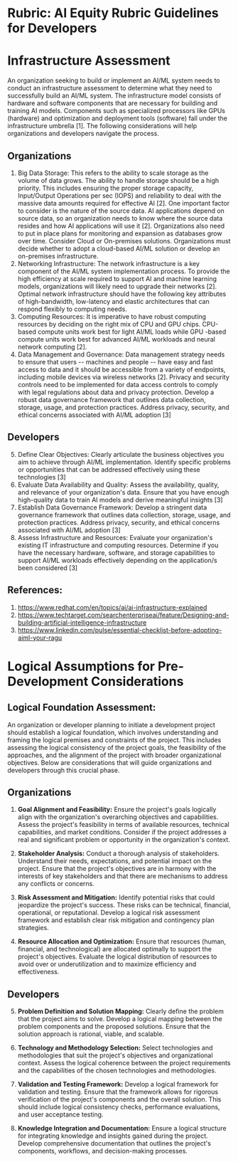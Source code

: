 # Rubric: AI Equity Rubric Guidelines for Developers

# Infrastructure Assessment
An organization seeking to build or implement an AI/ML system needs to conduct an infrastructure assessment to determine what they need to successfully build an AI/ML system. The infrastructure model consists of hardware and software components that are necessary for building and training AI models. Components such as specialized processors like GPUs (hardware) and optimization and deployment tools (software) fall under the infrastructure umbrella [1]. The following considerations will help organizations and developers navigate the process. 
## Organizations
1.	Big Data Storage: 
This refers to the ability to scale storage as the volume of data grows. The ability to handle storage should be a high priority.  This includes ensuring the proper storage capacity, Input/Output Operations per sec (IOPS) and reliability to deal with the massive data amounts required for effective AI [2]. One important factor to consider is the nature of the source data. AI applications depend on source data, so an organization needs to know where the source data resides and how AI applications will use it [2]. Organizations also need to put in place plans for monitoring and expansion as databases grow over time. Consider Cloud or On-premises solutions. Organizations must decide whether to adopt a cloud-based AI/ML solution or develop an on-premises infrastructure. 
2.	Networking Infrastructure:
The network infrastructure is a key component of the AI/ML system implementation process. To provide the high efficiency at scale required to support AI and machine learning models, organizations will likely need to upgrade their networks [2]. Optimal network infrastructure should have the following key attributes of high-bandwidth, low-latency and elastic architectures that can respond flexibly to computing needs. 
3.	Computing Resources:
It is imperative to have robust computing resources by deciding on the right mix of CPU and GPU chips. CPU-based compute units work best for light AI/ML loads while GPU -based compute units work best for advanced AI/ML workloads and neural network computing [2]. 
4.	Data Management and Governance:
Data management strategy needs to ensure that users -- machines and people -- have easy and fast access to data and it should be accessible from a variety of endpoints, including mobile devices via wireless networks [2]. Privacy and security controls need to be implemented for data access controls to comply with legal regulations about data and privacy protection. Develop a robust data governance framework that outlines data collection, storage, usage, and protection practices. Address privacy, security, and ethical concerns associated with AI/ML adoption [3]

## Developers
5.	Define Clear Objectives:
 Clearly articulate the business objectives you aim to achieve through AI/ML implementation. Identify specific problems or opportunities that can be addressed effectively using these technologies [3]
6.	Evaluate Data Availability and Quality: 
Assess the availability, quality, and relevance of your organization's data. Ensure that you have enough high-quality data to train AI models and derive meaningful insights [3]
7.	Establish Data Governance Framework:
 Develop a stringent data governance framework that outlines data collection, storage, usage, and protection practices. Address privacy, security, and ethical concerns associated with AI/ML adoption [3]
8.	Assess Infrastructure and Resources: 
Evaluate your organization's existing IT infrastructure and computing resources. Determine if you have the necessary hardware, software, and storage capabilities to support AI/ML workloads effectively depending on the application/s been considered [3]

## References:
1. https://www.redhat.com/en/topics/ai/ai-infrastructure-explained
2. https://www.techtarget.com/searchenterpriseai/feature/Designing-and-building-artificial-intelligence-infrastructure
3. https://www.linkedin.com/pulse/essential-checklist-before-adopting-aiml-your-ragu


# Logical Assumptions for Pre-Development Considerations
## Logical Foundation Assessment:
An organization or developer planning to initiate a development project should establish a logical foundation, which involves understanding and framing the logical premises and constraints of the project. This includes assessing the logical consistency of the project goals, the feasibility of the approaches, and the alignment of the project with broader organizational objectives. Below are considerations that will guide organizations and developers through this crucial phase.

## Organizations
1. **Goal Alignment and Feasibility:**
   Ensure the project's goals logically align with the organization's overarching objectives and capabilities. Assess the project's feasibility in terms of available resources, technical capabilities, and market conditions. Consider if the project addresses a real and significant problem or opportunity in the organization's context.

2. **Stakeholder Analysis:**
   Conduct a thorough analysis of stakeholders. Understand their needs, expectations, and potential impact on the project. Ensure that the project's objectives are in harmony with the interests of key stakeholders and that there are mechanisms to address any conflicts or concerns.

3. **Risk Assessment and Mitigation:**
   Identify potential risks that could jeopardize the project's success. These risks can be technical, financial, operational, or reputational. Develop a logical risk assessment framework and establish clear risk mitigation and contingency plan strategies.

4. **Resource Allocation and Optimization:**
   Ensure that resources (human, financial, and technological) are allocated optimally to support the project's objectives. Evaluate the logical distribution of resources to avoid over or underutilization and to maximize efficiency and effectiveness.

## Developers
5. **Problem Definition and Solution Mapping:**
   Clearly define the problem that the project aims to solve. Develop a logical mapping between the problem components and the proposed solutions. Ensure that the solution approach is rational, viable, and scalable.

6. **Technology and Methodology Selection:**
   Select technologies and methodologies that suit the project's objectives and organizational context. Assess the logical coherence between the project requirements and the capabilities of the chosen technologies and methodologies.

7. **Validation and Testing Framework:**
   Develop a logical framework for validation and testing. Ensure that the framework allows for rigorous verification of the project's components and the overall solution. This should include logical consistency checks, performance evaluations, and user acceptance testing.

8. **Knowledge Integration and Documentation:**
   Ensure a logical structure for integrating knowledge and insights gained during the project. Develop comprehensive documentation that outlines the project's components, workflows, and decision-making processes.



